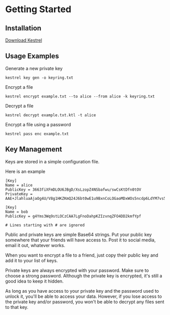 # Getting Started

## Installation

[Download Kestrel](https://getkestrel.com/download/)


## Usage Examples

Generate a new private key
```
kestrel key gen -o keyring.txt
```

Encrypt a file
```
kestrel encrypt example.txt --to alice --from alice -k keyring.txt
```

Decrypt a file
```
kestrel decrypt example.txt.ktl -t alice
```

Encrypt a file using a password
```
kestrel pass enc example.txt
```


## Key Management

Keys are stored in a simple configuration file.

Here is an example
```
[Key]
Name = alice
PublicKey = 3663fiXFmDLOU6JBgD/XsLzopZ4NSbafwu/swCsKtDfn0tOV
PrivateKey = AAE+JlahluaAjaOg4U/V8g1HKZKmQ24J6bt0wE1u9BxnCoLOGaoMDxWOs5ncdp6LdYM7vs5j12El8FyLS8gU4JjO

[Key]
Name = bob
PublicKey = g4Yms3Wq9stLOCzCAA7LgFnoDahpKZIzvnqZFO4DD2kmfYpf

# Lines starting with # are ignored
```

Public and private keys are simple Base64 strings. Put your public
key somewhere that your friends will have access to. Post it to social
media, email it out, whatever works.

When you want to encrypt a file to a friend, just copy their public key and
add it to your list of keys.

Private keys are always encrypted with your password. Make sure to choose
a strong password. Although the private key is encrypted, it's still a
good idea to keep it hidden.

As long as you have access to your private key and the password used to
unlock it, you'll be able to access your data. However, if you lose access to
the private key and/or password, you won't be able to decrypt any files sent
to that key.
